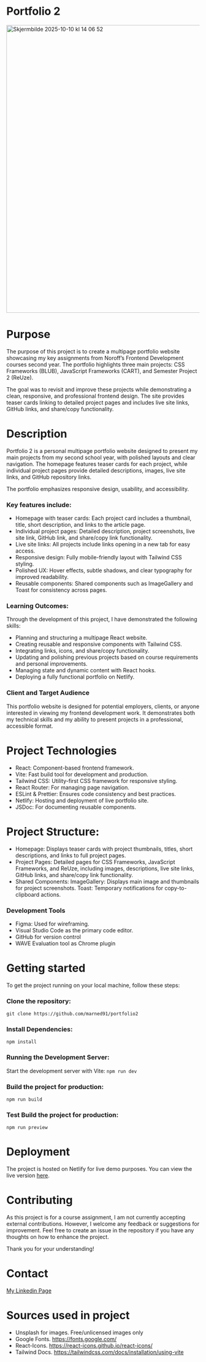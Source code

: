 # Portfolio 2
<img width="1411" height="749" alt="Skjermbilde 2025-10-10 kl  14 06 52" src="https://github.com/user-attachments/assets/9e226568-ee31-4db9-99af-ef2456bcbaff" />

# Purpose
The purpose of this project is to create a multipage portfolio website showcasing my key assignments from Noroff’s Frontend Development courses second year. The portfolio highlights three main projects: CSS Frameworks (BLUB), JavaScript Frameworks (CART), and Semester Project 2 (ReUze).

The goal was to revisit and improve these projects while demonstrating a clean, responsive, and professional frontend design. The site provides teaser cards linking to detailed project pages and includes live site links, GitHub links, and share/copy functionality.

# Description
Portfolio 2 is a personal multipage portfolio website designed to present my main projects from my second school year, with polished layouts and clear navigation. The homepage features teaser cards for each project, while individual project pages provide detailed descriptions, images, live site links, and GitHub repository links.

The portfolio emphasizes responsive design, usability, and accessibility.

### Key features include:
- Homepage with teaser cards: Each project card includes a thumbnail, title, short description, and links to the article page.
- Individual project pages: Detailed description, project screenshots, live site link, GitHub link, and share/copy link functionality.
- Live site links: All projects include links opening in a new tab for easy access.
- Responsive design: Fully mobile-friendly layout with Tailwind CSS styling.
- Polished UX: Hover effects, subtle shadows, and clear typography for improved readability.
- Reusable components: Shared components such as ImageGallery and Toast for consistency across pages.

### Learning Outcomes:
Through the development of this project, I have demonstrated the following skills:

- Planning and structuring a multipage React website.
- Creating reusable and responsive components with Tailwind CSS.
- Integrating links, icons, and share/copy functionality.
- Updating and polishing previous projects based on course requirements and personal improvements.
- Managing state and dynamic content with React hooks.
- Deploying a fully functional portfolio on Netlify.

### Client and Target Audience
This portfolio website is designed for potential employers, clients, or anyone interested in viewing my frontend development work. It demonstrates both my technical skills and my ability to present projects in a professional, accessible format.

# Project Technologies
- React: Component-based frontend framework.
- Vite: Fast build tool for development and production.
- Tailwind CSS: Utility-first CSS framework for responsive styling.
- React Router: For managing page navigation.
- ESLint & Prettier: Ensures code consistency and best practices.
- Netlify: Hosting and deployment of live portfolio site.
- JSDoc: For documenting reusable components.

# Project Structure:
- Homepage: Displays teaser cards with project thumbnails, titles, short descriptions, and links to full project pages.
- Project Pages: Detailed pages for CSS Frameworks, JavaScript Frameworks, and ReUze, including images, descriptions, live site links, GitHub links, and share/copy link functionality.
- Shared Components:
  ImageGallery: Displays main image and thumbnails for project screenshots.
  Toast: Temporary notifications for copy-to-clipboard actions.

### Development Tools
- Figma: Used for wireframing.
- Visual Studio Code as the primary code editor.
- GitHub for version control
- WAVE Evaluation tool as Chrome plugin

# Getting started
To get the project running on your local machine, follow these steps:

### Clone the repository:
```git clone https://github.com/marned91/portfolio2```

### Install Dependencies:
```npm install```

### Running the Development Server:
Start the development server with Vite:
```npm run dev```

### Build the project for production:
```npm run build```

### Test Build the project for production:
```npm run preview```

# Deployment
The project is hosted on Netlify for live demo purposes. You can view the live version [here](https://reuze.netlify.app/).


# Contributing
As this project is for a course assignment, I am not currently accepting external contributions. However, I welcome any feedback or suggestions for improvement. Feel free to create an issue in the repository if you have any thoughts on how to enhance the project.

Thank you for your understanding!

# Contact
[My Linkedin Page](https://www.linkedin.com/in/marte-n-18aab5101/)

# Sources used in project
- Unsplash for images. Free/unlicensed images only
- Google Fonts. https://fonts.google.com/
- React-Icons. https://react-icons.github.io/react-icons/
- Tailwind Docs. https://tailwindcss.com/docs/installation/using-vite
